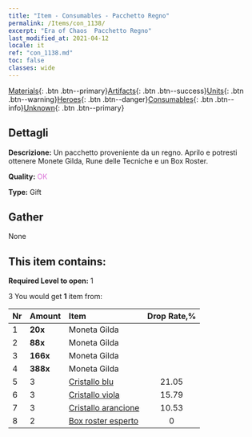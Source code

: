 ```yaml
---
title: "Item - Consumables - Pacchetto Regno"
permalink: /Items/con_1138/
excerpt: "Era of Chaos  Pacchetto Regno"
last_modified_at: 2021-04-12
locale: it
ref: "con_1138.md"
toc: false
classes: wide
---
```

 [Materials](/it/Items/){: .btn .btn--primary}[Artifacts](/it/Items/Artifacts/){: .btn .btn--success}[Units](/it/Items/Units/){: .btn .btn--warning}[Heroes](/it/Items/Heroes/){: .btn .btn--danger}[Consumables](/it/Items/Consumables/){: .btn .btn--info}[Unknown](/it/Items/Unknown/){: .btn .btn--primary}

## Dettagli
 **Descrizione:** Un pacchetto proveniente da un regno. Aprilo e potresti ottenere Monete Gilda, Rune delle Tecniche e un Box Roster.

 **Quality:** <span style="color: #DA70D6">OK</span>

 **Type:** Gift

## Gather

  None

## This item contains:

 **Required Level to open:** 1

 3 You would get **1** item  from:

  | Nr | Amount |     Item    | Drop Rate,% |
  |:---|:-------|:------------|:---------:|
  | 1 |  **20x** | Moneta Gilda |  | 21.05 | 
  | 2 |  **88x** | Moneta Gilda |  | 15.79 | 
  | 3 |  **166x** | Moneta Gilda |  | 10.53 | 
  | 4 |  **388x** | Moneta Gilda |  | 5.26 | 
  | 5 | 3 | [Cristallo blu](/it/Items/con_716/) | 21.05 | 
  | 6 | 3 | [Cristallo viola](/it/Items/con_720/) | 15.79 | 
  | 7 | 3 | [Cristallo arancione](/it/Items/con_730/) | 10.53 | 
  | 8 | 2 | [Box roster esperto](/it/Items/con_767/) | 0 | 
